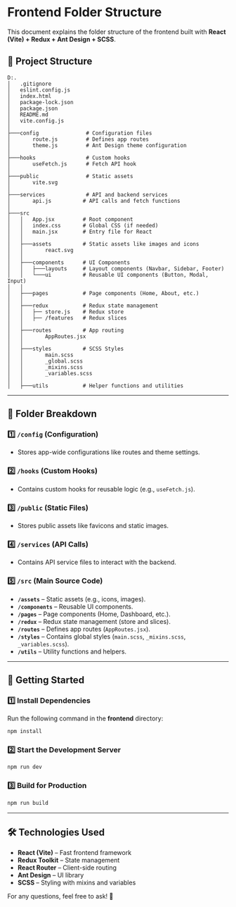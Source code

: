 # Frontend Folder Structure

This document explains the folder structure of the frontend built with **React (Vite) + Redux + Ant Design + SCSS**.

## 📂 Project Structure
```
D:.
│   .gitignore
│   eslint.config.js
│   index.html
│   package-lock.json
│   package.json
│   README.md
│   vite.config.js
│
├───config               # Configuration files
│       route.js         # Defines app routes
│       theme.js         # Ant Design theme configuration
│
├───hooks                # Custom hooks
│       useFetch.js      # Fetch API hook
│
├───public               # Static assets
│       vite.svg
│
├───services             # API and backend services
│       api.js          # API calls and fetch functions
│
├───src
│   │   App.jsx         # Root component
│   │   index.css       # Global CSS (if needed)
│   │   main.jsx        # Entry file for React
│   │
│   ├───assets          # Static assets like images and icons
│   │       react.svg
│   │
│   ├───components      # UI Components
│   │   ├───layouts     # Layout components (Navbar, Sidebar, Footer)
│   │   └───ui          # Reusable UI components (Button, Modal, Input)
│   │
│   ├───pages           # Page components (Home, About, etc.)
│   │
│   ├───redux           # Redux state management
│   │   ├── store.js    # Redux store
│   │   ├── /features   # Redux slices
│   │
│   ├───routes          # App routing
│   │       AppRoutes.jsx
│   │
│   ├───styles          # SCSS Styles
│   │       main.scss
│   │       _global.scss
│   │       _mixins.scss
│   │       _variables.scss
│   │
│   ├───utils           # Helper functions and utilities
```

---

## 📌 Folder Breakdown

### 1️⃣ **`/config`** (Configuration)
- Stores app-wide configurations like routes and theme settings.

### 2️⃣ **`/hooks`** (Custom Hooks)
- Contains custom hooks for reusable logic (e.g., `useFetch.js`).

### 3️⃣ **`/public`** (Static Files)
- Stores public assets like favicons and static images.

### 4️⃣ **`/services`** (API Calls)
- Contains API service files to interact with the backend.

### 5️⃣ **`/src`** (Main Source Code)
- **`/assets`** – Static assets (e.g., icons, images).
- **`/components`** – Reusable UI components.
- **`/pages`** – Page components (Home, Dashboard, etc.).
- **`/redux`** – Redux state management (store and slices).
- **`/routes`** – Defines app routes (`AppRoutes.jsx`).
- **`/styles`** – Contains global styles (`main.scss`, `_mixins.scss`, `_variables.scss`).
- **`/utils`** – Utility functions and helpers.

---

## 🚀 Getting Started

### 1️⃣ Install Dependencies
Run the following command in the **frontend** directory:
```sh
npm install
```

### 2️⃣ Start the Development Server
```sh
npm run dev
```

### 3️⃣ Build for Production
```sh
npm run build
```

---

## 🛠️ Technologies Used
- **React (Vite)** – Fast frontend framework
- **Redux Toolkit** – State management
- **React Router** – Client-side routing
- **Ant Design** – UI library
- **SCSS** – Styling with mixins and variables

For any questions, feel free to ask! 🚀

